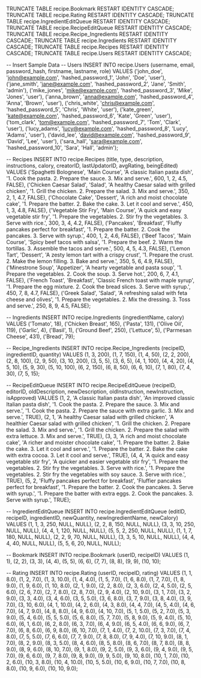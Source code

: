 TRUNCATE TABLE recipe.Bookmark RESTART IDENTITY CASCADE;
TRUNCATE TABLE recipe.Rating RESTART IDENTITY CASCADE;
TRUNCATE TABLE recipe.IngredientEditQueue RESTART IDENTITY CASCADE;
TRUNCATE TABLE recipe.RecipeEditQueue RESTART IDENTITY CASCADE;
TRUNCATE TABLE recipe.Recipe_Ingredients RESTART IDENTITY CASCADE;
TRUNCATE TABLE recipe.Ingredients RESTART IDENTITY CASCADE;
TRUNCATE TABLE recipe.Recipes RESTART IDENTITY CASCADE;
TRUNCATE TABLE recipe.Users RESTART IDENTITY CASCADE;

-- Insert Sample Data
-- Users
INSERT INTO recipe.Users (username, email, password_hash, firstname, lastname, role)
VALUES 
('john_doe', 'john@example.com', 'hashed_password_1', 'John', 'Doe', 'user'),
('jane_smith', 'jane@example.com', 'hashed_password_2', 'Jane', 'Smith', 'admin'),
('mike_jones', 'mike@example.com', 'hashed_password_3', 'Mike', 'Jones', 'user'),
('anna_brown', 'anna@example.com', 'hashed_password_4', 'Anna', 'Brown', 'user'),
('chris_white', 'chris@example.com', 'hashed_password_5', 'Chris', 'White', 'user'),
('kate_green', 'kate@example.com', 'hashed_password_6', 'Kate', 'Green', 'user'),
('tom_clark', 'tom@example.com', 'hashed_password_7', 'Tom', 'Clark', 'user'),
('lucy_adams', 'lucy@example.com', 'hashed_password_8', 'Lucy', 'Adams', 'user'),
('david_lee', 'david@example.com', 'hashed_password_9', 'David', 'Lee', 'user'),
('sara_hall', 'sara@example.com', 'hashed_password_10', 'Sara', 'Hall', 'admin');

-- Recipes
INSERT INTO recipe.Recipes (title, type, description, instructions, calory, creatorID, lastUpdatorID, avgRating, beingEdited)
VALUES
('Spaghetti Bolognese', 'Main Course', 'A classic Italian pasta dish', '1. Cook the pasta. 2. Prepare the sauce. 3. Mix and serve.', 600, 1, 2, 4.5, FALSE),
('Chicken Caesar Salad', 'Salad', 'A healthy Caesar salad with grilled chicken', '1. Grill the chicken. 2. Prepare the salad. 3. Mix and serve.', 350, 2, 1, 4.7, FALSE),
('Chocolate Cake', 'Dessert', 'A rich and moist chocolate cake', '1. Prepare the batter. 2. Bake the cake. 3. Let it cool and serve.', 450, 1, 3, 4.8, FALSE),
('Vegetable Stir Fry', 'Main Course', 'A quick and easy vegetable stir fry', '1. Prepare the vegetables. 2. Stir fry the vegetables. 3. Serve with rice.', 300, 3, 4, 4.2, FALSE),
('Pancakes', 'Breakfast', 'Fluffy pancakes perfect for breakfast', '1. Prepare the batter. 2. Cook the pancakes. 3. Serve with syrup.', 400, 1, 2, 4.6, FALSE),
('Beef Tacos', 'Main Course', 'Spicy beef tacos with salsa', '1. Prepare the beef. 2. Warm the tortillas. 3. Assemble the tacos and serve.', 500, 4, 5, 4.3, FALSE),
('Lemon Tart', 'Dessert', 'A zesty lemon tart with a crispy crust', '1. Prepare the crust. 2. Make the lemon filling. 3. Bake and serve.', 350, 5, 6, 4.9, FALSE),
('Minestrone Soup', 'Appetizer', 'A hearty vegetable and pasta soup', '1. Prepare the vegetables. 2. Cook the soup. 3. Serve hot.', 200, 6, 7, 4.1, FALSE),
('French Toast', 'Breakfast', 'Classic French toast with maple syrup', '1. Prepare the egg mixture. 2. Cook the bread slices. 3. Serve with syrup.', 450, 7, 8, 4.7, FALSE),
('Greek Salad', 'Salad', 'A refreshing salad with feta cheese and olives', '1. Prepare the vegetables. 2. Mix the dressing. 3. Toss and serve.', 250, 8, 9, 4.5, FALSE);

-- Ingredients
INSERT INTO recipe.Ingredients (ingredientName, calory)
VALUES
('Tomato', 18),
('Chicken Breast', 165),
('Pasta', 131),
('Olive Oil', 119),
('Garlic', 4),
('Basil', 1),
('Ground Beef', 250),
('Lettuce', 5),
('Parmesan Cheese', 431),
('Bread', 79);

-- Recipe_Ingredients
INSERT INTO recipe.Recipe_Ingredients (recipeID, ingredientID, quantity)
VALUES
(1, 3, 200),
(1, 7, 150),
(1, 4, 50),
(2, 2, 200),
(2, 8, 100),
(2, 9, 50),
(3, 10, 200),
(3, 5, 5),
(3, 6, 5),
(4, 1, 100),
(4, 4, 20),
(4, 5, 10),
(5, 9, 30),
(5, 10, 100),
(6, 2, 150),
(6, 8, 50),
(6, 6, 10),
(7, 1, 80),
(7, 4, 30),
(7, 5, 15);

-- RecipeEditQueue
INSERT INTO recipe.RecipeEditQueue (recipeID, editorID, oldDescription, newDescription, oldInstruction, newInstruction, isApproved)
VALUES
(1, 2, 'A classic Italian pasta dish', 'An improved classic Italian pasta dish', '1. Cook the pasta. 2. Prepare the sauce. 3. Mix and serve.', '1. Cook the pasta. 2. Prepare the sauce with extra garlic. 3. Mix and serve.', TRUE),
(2, 1, 'A healthy Caesar salad with grilled chicken', 'A healthier Caesar salad with grilled chicken', '1. Grill the chicken. 2. Prepare the salad. 3. Mix and serve.', '1. Grill the chicken. 2. Prepare the salad with extra lettuce. 3. Mix and serve.', TRUE),
(3, 3, 'A rich and moist chocolate cake', 'A richer and moister chocolate cake', '1. Prepare the batter. 2. Bake the cake. 3. Let it cool and serve.', '1. Prepare the batter. 2. Bake the cake with extra cocoa. 3. Let it cool and serve.', TRUE),
(4, 4, 'A quick and easy vegetable stir fry', 'A quicker and easier vegetable stir fry', '1. Prepare the vegetables. 2. Stir fry the vegetables. 3. Serve with rice.', '1. Prepare the vegetables. 2. Stir fry the vegetables with soy sauce. 3. Serve with rice.', TRUE),
(5, 2, 'Fluffy pancakes perfect for breakfast', 'Fluffier pancakes perfect for breakfast', '1. Prepare the batter. 2. Cook the pancakes. 3. Serve with syrup.', '1. Prepare the batter with extra eggs. 2. Cook the pancakes. 3. Serve with syrup.', TRUE);
	
-- IngredientEditQueue
INSERT INTO recipe.IngredientEditQueue (editID, recipeID, ingredientID, newQuantity, newIngredientName, newCalory)
VALUES
(1, 1, 3, 250, NULL, NULL),
(2, 2, 8, 150, NULL, NULL),
(3, 3, 10, 250, NULL, NULL),
(4, 4, 1, 120, NULL, NULL),
(5, 5, 2, 250, NULL, NULL),
(1, 1, 7, 180, NULL, NULL),
(2, 2, 9, 70, NULL, NULL),
(3, 3, 5, 10, NULL, NULL),
(4, 4, 4, 40, NULL, NULL),
(5, 5, 6, 20, NULL, NULL);

-- Bookmark
INSERT INTO recipe.Bookmark (userID, recipeID)
VALUES
(1, 1),
(2, 2),
(3, 3),
(4, 4),
(5, 5),
(6, 6),
(7, 7),
(8, 8),
(9, 9),
(10, 10);

-- Rating
INSERT INTO recipe.Rating (userID, recipeID, rating)
VALUES
(1, 1, 8.0), (1, 2, 7.0), (1, 3, 10.0), (1, 4, 4.0), (1, 5, 7.0), (1, 6, 8.0), (1, 7, 7.0), (1, 8, 9.0), (1, 9, 6.0), (1, 10, 8.0),
(2, 1, 9.0), (2, 2, 8.0), (2, 3, 6.0), (2, 4, 5.0), (2, 5, 6.0), (2, 6, 7.0), (2, 7, 8.0), (2, 8, 7.0), (2, 9, 4.0), (2, 10, 9.0),
(3, 1, 7.0), (3, 2, 9.0), (3, 3, 4.0), (3, 4, 6.0), (3, 5, 5.0), (3, 6, 8.0), (3, 7, 9.0), (3, 8, 4.0), (3, 9, 7.0), (3, 10, 6.0),
(4, 1, 10.0), (4, 2, 6.0), (4, 3, 8.0), (4, 4, 7.0), (4, 5, 4.0), (4, 6, 7.0), (4, 7, 9.0), (4, 8, 8.0), (4, 9, 6.0), (4, 10, 7.0),
(5, 1, 5.0), (5, 2, 7.0), (5, 3, 9.0), (5, 4, 6.0), (5, 5, 5.0), (5, 6, 8.0), (5, 7, 7.0), (5, 8, 9.0), (5, 9, 4.0), (5, 10, 6.0),
(6, 1, 6.0), (6, 2, 8.0), (6, 3, 7.0), (6, 4, 9.0), (6, 5, 4.0), (6, 6, 9.0), (6, 7, 7.0), (6, 8, 6.0), (6, 9, 8.0), (6, 10, 7.0),
(7, 1, 4.0), (7, 2, 10.0), (7, 3, 7.0), (7, 4, 8.0), (7, 5, 5.0), (7, 6, 6.0), (7, 7, 9.0), (7, 8, 8.0), (7, 9, 4.0), (7, 10, 9.0),
(8, 1, 7.0), (8, 2, 9.0), (8, 3, 5.0), (8, 4, 6.0), (8, 5, 8.0), (8, 6, 7.0), (8, 7, 8.0), (8, 8, 9.0), (8, 9, 6.0), (8, 10, 7.0),
(9, 1, 8.0), (9, 2, 5.0), (9, 3, 6.0), (9, 4, 9.0), (9, 5, 7.0), (9, 6, 6.0), (9, 7, 8.0), (9, 8, 9.0), (9, 9, 5.0), (9, 10, 8.0),
(10, 1, 7.0), (10, 2, 6.0), (10, 3, 8.0), (10, 4, 10.0), (10, 5, 5.0), (10, 6, 9.0), (10, 7, 7.0), (10, 8, 8.0), (10, 9, 6.0), (10, 10, 9.0);